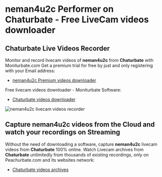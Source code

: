 # neman4u2c Performer on Chaturbate - Free LiveCam videos downloader

## Chaturbate Live Videos Recorder

Monitor and record livecam videos of **neman4u2c** from **Chaturbate** with Moniturbate.com
Get a premium trial for free by just and only registering with your Email address:
* [neman4u2c Premium videos downloader](https://moniturbate.com/request-demo-licence-key.html)

Free livecam videos downloader - Moniturbate Software:
* [Chaturbate videos downloader](https://moniturbate.com/moniturbate-download-software.html)

![neman4u2c livecam videos recorder](https://peachurnet.com/templates/moniturbate-software.png)


## Capture neman4u2c videos from the Cloud and watch your recordings on Streaming

Without the need of downloading a software, capture **neman4u2c** livecam videos from **Chaturbate** 100% online.
Watch Livecam archives from **Chaturbate** unlimitedly from thousands of existing recordings, only on Peachurbate.com and its websites network:
* [Chaturbate videos archives](https://peachurnet.com/)